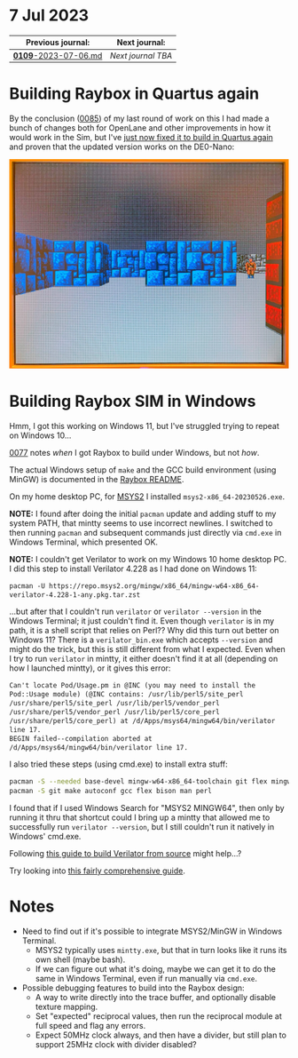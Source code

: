 # 7 Jul 2023

| Previous journal: | Next journal: |
|-|-|
| [**0109**-2023-07-06.md](./0109-2023-07-06.md) | *Next journal TBA* |


# Building Raybox in Quartus again

By the conclusion ([0085](./0085-2023-05-25.md)) of my last round of work on this I had made a bunch
of changes both for OpenLane and other improvements in how it would work in the Sim, but I've
[just now fixed it to build in Quartus again](https://github.com/algofoogle/raybox/commit/93b1d1f63601a6198078b672501ea997b5495485)
and proven that the updated version works on the DE0-Nano:

![Raybox 64x64 map on DE0-Nano](./i/0110-raybox64.jpg)


# Building Raybox SIM in Windows

Hmm, I got this working on Windows 11, but I've struggled trying to repeat on Windows 10...

[0077](./0077-2023-05-09.md) notes *when* I got Raybox to build under Windows, but not *how*.

The actual Windows setup of `make` and the GCC build environment (using MinGW)
is documented in the [Raybox README][].

On my home desktop PC, for [MSYS2][] I installed `msys2-x86_64-20230526.exe`.

**NOTE:** I found after doing the initial `pacman` update and adding stuff to my system PATH,
that mintty seems to use incorrect newlines. I switched to then running `pacman` and subsequent
commands just directly via `cmd.exe` in Windows Terminal, which presented OK.

**NOTE:** I couldn't get Verilator to work on my Windows 10 home desktop PC.
I did this step to install Verilator 4.228 as I had done on Windows 11:

    pacman -U https://repo.msys2.org/mingw/x86_64/mingw-w64-x86_64-verilator-4.228-1-any.pkg.tar.zst

...but after that I couldn't run `verilator` or `verilator --version` in the Windows Terminal; it just
couldn't find it. Even though `verilator` is in my path, it is a shell script that relies on Perl?? Why
did this turn out better on Windows 11? There is a `verilator_bin.exe` which accepts `--version` and might
do the trick, but this is still different from what I expected. Even when I try to run `verilator` in
mintty, it either doesn't find it at all (depending on how I launched mintty), or it gives this error:

    Can't locate Pod/Usage.pm in @INC (you may need to install the Pod::Usage module) (@INC contains: /usr/lib/perl5/site_perl /usr/share/perl5/site_perl /usr/lib/perl5/vendor_perl /usr/share/perl5/vendor_perl /usr/lib/perl5/core_perl /usr/share/perl5/core_perl) at /d/Apps/msys64/mingw64/bin/verilator line 17.
    BEGIN failed--compilation aborted at /d/Apps/msys64/mingw64/bin/verilator line 17.

I also tried these steps (using cmd.exe) to install extra stuff:

```bash
pacman -S --needed base-devel mingw-w64-x86_64-toolchain git flex mingw-w64-x86_64-cmake
pacman -S git make autoconf gcc flex bison man perl
```

I found that if I used Windows Search for "MSYS2 MINGW64", then only by running it thru that shortcut
could I bring up a mintty that allowed me to successfully run `verilator --version`, but I still couldn't
run it natively in Windows' cmd.exe.

Following [this guide to build Verilator from source](https://gist.github.com/sgherbst/036456f807dc8aa84ffb2493d1536afd) might help...?

Try looking into [this fairly comprehensive guide](https://iverilog.fandom.com/wiki/Installation_using_MSYS2).

[Raybox README]: https://github.com/algofoogle/raybox#setting-up-under-windows
[MSYS2]: https://www.msys2.org/

# Notes

*   Need to find out if it's possible to integrate MSYS2/MinGW in Windows Terminal.
    *   MSYS2 typically uses `mintty.exe`, but that in turn looks like it runs its own shell (maybe bash).
    *   If we can figure out what it's doing, maybe we can get it to do the same in Windows Terminal,
        even if run manually via `cmd.exe`.
*   Possible debugging features to build into the Raybox design:
    *   A way to write directly into the trace buffer, and optionally disable texture mapping.
    *   Set "expected" reciprocal values, then run the reciprocal module at full speed and flag any errors.
    *   Expect 50MHz clock always, and then have a divider, but still plan to support 25MHz clock
        with divider disabled?
